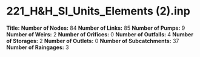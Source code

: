 # 221_H&H_SI_Units_Elements (2).inp
**Title:** 
**Number of Nodes:** 84
**Number of Links:** 85
**Number of Pumps:** 9
**Number of Weirs:** 2
**Number of Orifices:** 0
**Number of Outfalls:** 4
**Number of Storages:** 2
**Number of Outlets:** 0
**Number of Subcatchments:** 37
**Number of Raingages:** 3
